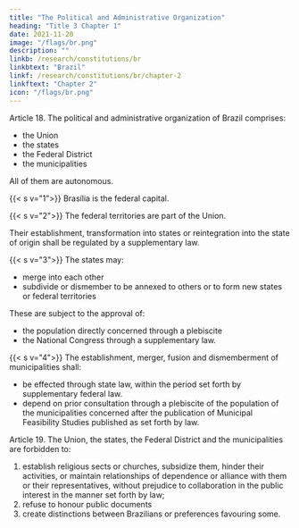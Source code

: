 ```yaml
---
title: "The Political and Administrative Organization"
heading: "Title 3 Chapter 1"
date: 2021-11-20
image: "/flags/br.png"
description: ""
linkb: /research/constitutions/br
linkbtext: "Brazil"
linkf: /research/constitutions/br/chapter-2
linkftext: "Chapter 2"
icon: "/flags/br.png"
---
```



Article 18. The political and administrative organization of Brazil comprises:
- the Union
- the states
- the Federal District
- the municipalities

All of them are autonomous.

{{< s v="1">}} Brasília is the federal capital.

{{< s v="2">}} The federal territories are part of the Union. 

Their establishment, transformation into states or reintegration into the state of origin shall be regulated by a supplementary law.

{{< s v="3">}} The states may:
- merge into each other
- subdivide or dismember to be annexed to others or to form new states or federal territories

These are subject to the approval of:
- the population directly concerned through a plebiscite
- the National Congress through a supplementary law.

{{< s v="4">}} The establishment, merger, fusion and dismemberment of municipalities shall:
- be effected through state law, within the period set forth by supplementary federal law. 
- depend on prior consultation through a plebiscite of the population of the municipalities concerned after the publication of Municipal Feasibility Studies published as set forth by law.

Article 19. The Union, the states, the Federal District and the municipalities are
forbidden to:

1. establish religious sects or churches, subsidize them, hinder their activities, or maintain relationships of dependence or alliance with them or their representatives, without prejudice to collaboration in the public interest in the manner set forth by law;
2.  refuse to honour public documents
3.   create distinctions between Brazilians or preferences favouring some.

